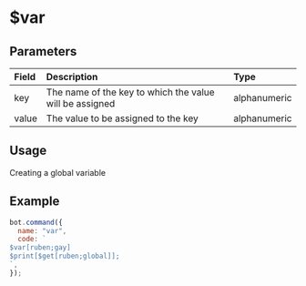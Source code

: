 # $var

## Parameters

| Field | Description                                             | Type         |
| :---- | :------------------------------------------------------ | :----------- |
| key   | The name of the key to which the value will be assigned | alphanumeric |
| value | The value to be assigned to the key                     | alphanumeric |

## Usage

Creating a global variable

## Example

```javascript
bot.command({
  name: "var",
  code: `
$var[ruben;gay]
$print[$get[ruben;global]];
`,
});
```
